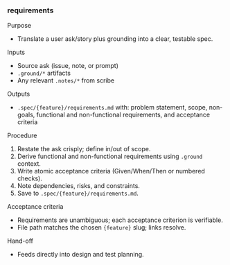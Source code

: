 ### requirements
Purpose
- Translate a user ask/story plus grounding into a clear, testable spec.

Inputs
- Source ask (issue, note, or prompt)
- `.ground/*` artifacts
- Any relevant `.notes/*` from scribe

Outputs
- `.spec/{feature}/requirements.md` with: problem statement, scope, non-goals, functional and non-functional requirements, and acceptance criteria

Procedure
1. Restate the ask crisply; define in/out of scope.
2. Derive functional and non-functional requirements using `.ground` context.
3. Write atomic acceptance criteria (Given/When/Then or numbered checks).
4. Note dependencies, risks, and constraints.
5. Save to `.spec/{feature}/requirements.md`.

Acceptance criteria
- Requirements are unambiguous; each acceptance criterion is verifiable.
- File path matches the chosen `{feature}` slug; links resolve.

Hand-off
- Feeds directly into design and test planning.


